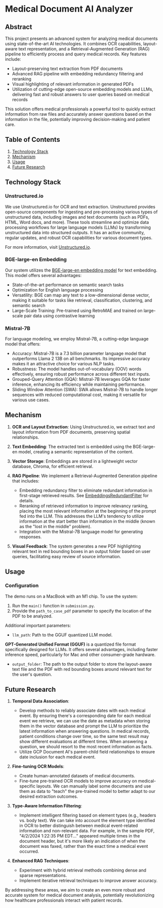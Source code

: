 # Medical Document AI Analyzer

## Abstract

This project presents an advanced system for analyzing medical documents using state-of-the-art AI technologies. It combines OCR capabilities, layout-aware text representation, and a Retrieval-Augmented Generation (RAG) pipeline to efficiently process and query medical records. Key features include:

- Layout-preserving text extraction from PDF documents
- Advanced RAG pipeline with embedding redundancy filtering and reranking
- Visual highlighting of relevant information in generated PDFs
- Utilization of cutting-edge open-source embedding models and LLMs, delivering fast and robust answers to user queries based on medical records

This solution offers medical professionals a powerful tool to quickly extract information from raw files and accurately answer questions based on the information in the file, potentially improving decision-making and patient care.

## Table of Contents

1. [Technology Stack](#technology-stack)
2. [Mechanism](#mechanism)
3. [Usage](#usage)
4. [Future Research](#future-research)

## Technology Stack

### Unstructured.io

We use Unstructured.io for OCR and text extraction. Unstructured provides open-source components for ingesting and pre-processing various types of unstructured data, including images and text documents (such as PDFs, HTML, Word docs, and more). These tools streamline and optimize data processing workflows for large language models (LLMs) by transforming unstructured data into structured outputs. It has an active community, regular updates, and robust OCR capabilities for various document types.

For more information, visit [Unstructured.io](https://unstructured.io/).

### BGE-large-en Embedding

Our system utilizes the [BGE-large-en embedding model](https://huggingface.co/BAAI/bge-large-en) for text embedding. This model offers several advantages:

- State-of-the-art performance on semantic search tasks
- Optimization for English language processing
- Versatility: BGE can map any text to a low-dimensional dense vector, making it suitable for tasks like retrieval, classification, clustering, and semantic search
- Large-Scale Training: Pre-trained using RetroMAE and trained on large-scale pair data using contrastive learning

### Mistral-7B

For language modeling, we employ Mistral-7B, a cutting-edge language model that offers:
- Accuracy: Mistral-7B is a 7.3 billion parameter language model that outperforms Llama 2 13B on all benchmarks. Its impressive accuracy makes it an attractive choice for various NLP tasks.
- Robustness: The model handles out-of-vocabulary (OOV) words effectively, ensuring robust performance across different text inputs.
- Grouped-Query Attention (GQA): Mistral-7B leverages GQA for faster inference, enhancing its efficiency while maintaining performance.
- Sliding Window Attention (SWA): SWA allows Mistral-7B to handle longer sequences with reduced computational cost, making it versatile for various use cases.

## Mechanism

1. **OCR and Layout Extraction**: Using Unstructured.io, we extract text and layout information from PDF documents, preserving spatial relationships.

2. **Text Embedding**: The extracted text is embedded using the BGE-large-en model, creating a semantic representation of the content.

3. **Vector Storage**: Embeddings are stored in a lightweight vector database, Chroma, for efficient retrieval.

4. **RAG Pipeline**: We implement a Retrieval-Augmented Generation pipeline that includes:
   - Embedding redundancy filter to eliminate redundant information in first-stage retrieved results. See 
     [EmbeddingsRedundantFilter](https://api.python.langchain.com/en/latest/document_transformers/langchain_community.document_transformers.embeddings_redundant_filter.EmbeddingsRedundantFilter.html) for details.
   - Reranking of retrieved information to improve relevancy ranking, placing the most relevant information at the beginning of the prompt fed into the LLM. This addresses the LLM's tendency to utilize information at the start better than information in the middle (known as the "lost in the middle" problem).
   - Integration with the Mistral-7B language model for generating responses.

5. **Visual Feedback**: The system generates a new PDF highlighting relevant text in red bounding boxes in an output folder based on user queries, facilitating easy review of source information.

## Usage

### Configuration

The demo runs on a MacBook with an M1 chip. To use the system:

1. Run the `main()` function in `submission.py`.
2. Provide the `path_to_case_pdf` parameter to specify the location of the PDF to be analyzed.

Additional important parameters:

- `llm_path`: Path to the GGUF quantized LLM model.

**GPT-Generated Unified Format (GGUF)** is a quantized file format specifically designed for LLMs. It offers several advantages, including faster inference speed, particularly for Mac and other consumer-grade hardware. 

- `output_folder`: The path to the output folder to store the layout-aware text file and the PDF with red bounding boxes around relevant text for the user's question.

## Future Research

1. **Temporal Data Association**: 
   - Develop methods to reliably associate dates with each medical event. By ensuring there's a corresponding date for each medical event we retrieve, we can use the date as metadata when storing them in the vector database and prompt the LLM to prioritize the latest information when answering questions. In medical records, patient conditions change over time, so the same test result may show different evaluations at different times. When answering a question, we should resort to the most recent information as facts.
   - Utilize GCP Document AI's parent-child field relationships to ensure date inclusion for each medical event.

2. **Fine-tuning OCR Models**: 
   - Create human-annotated datasets of medical documents.
   - Fine-tune pre-trained OCR models to improve accuracy on medical-specific layouts. We can manually label some documents and use them as data to "teach" the pre-trained model to better adapt to our desired extraction outcomes.

3. **Type-Aware Information Filtering**: 
   - Implement intelligent filtering based on element types (e.g., headers vs. body text). We can take into account the element type identified in OCR to better distinguish between medical event-related information and non-relevant data. For example, in the sample PDF, "4/2/2024 1:22:35 PM EDT..." appeared multiple times in the document header, but it's more likely an indication of when the document was faxed, rather than the exact time a medical event occurred.

4. **Enhanced RAG Techniques**: 
   - Experiment with hybrid retrieval methods combining dense and sparse representations.
   - Implement iterative retrieval techniques to improve answer accuracy.

By addressing these areas, we aim to create an even more robust and accurate system for medical document analysis, potentially revolutionizing how healthcare professionals interact with patient records.
